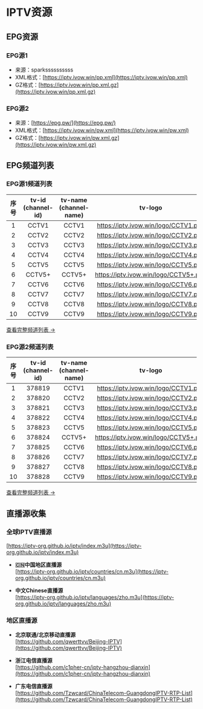 # IPTV资源

## EPG资源

### EPG源1
- 来源：sparkssssssssss
- XML格式：[https://iptv.ivow.win/pp.xml](https://iptv.ivow.win/pp.xml)
- GZ格式：[https://iptv.ivow.win/pp.xml.gz](https://iptv.ivow.win/pp.xml.gz)

### EPG源2
- 来源：[https://epg.pw/](https://epg.pw/)
- XML格式：[https://iptv.ivow.win/pw.xml](https://iptv.ivow.win/pw.xml)
- GZ格式：[https://iptv.ivow.win/pw.xml.gz](https://iptv.ivow.win/pw.xml.gz)

## EPG频道列表

### EPG源1频道列表

| 序号 | tv-id (channel-id) | tv-name (channel-name) | tv-logo |
|:---:|:-------------------:|:---------------------:|:-----------------------:|
| 1 | CCTV1 | CCTV1 | https://iptv.ivow.win/logo/CCTV1.png |
| 2 | CCTV2 | CCTV2 | https://iptv.ivow.win/logo/CCTV2.png |
| 3 | CCTV3 | CCTV3 | https://iptv.ivow.win/logo/CCTV3.png |
| 4 | CCTV4 | CCTV4 | https://iptv.ivow.win/logo/CCTV4.png |
| 5 | CCTV5 | CCTV5 | https://iptv.ivow.win/logo/CCTV5.png |
| 6 | CCTV5+ | CCTV5+ | https://iptv.ivow.win/logo/CCTV5+.png |
| 7 | CCTV6 | CCTV6 | https://iptv.ivow.win/logo/CCTV6.png |
| 8 | CCTV7 | CCTV7 | https://iptv.ivow.win/logo/CCTV7.png |
| 9 | CCTV8 | CCTV8 | https://iptv.ivow.win/logo/CCTV8.png |
| 10 | CCTV9 | CCTV9 | https://iptv.ivow.win/logo/CCTV9.png |

[查看完整频道列表 →](https://iptv.ivow.win/html/channel_list_1.html)

### EPG源2频道列表

| 序号 | tv-id (channel-id) | tv-name (channel-name) | tv-logo |
|:---:|:-------------------:|:---------------------:|:-----------------------:|
| 1 | 378819 | CCTV1 | https://iptv.ivow.win/logo/CCTV1.png |
| 2 | 378820 | CCTV2 | https://iptv.ivow.win/logo/CCTV2.png |
| 3 | 378821 | CCTV3 | https://iptv.ivow.win/logo/CCTV3.png |
| 4 | 378822 | CCTV4 | https://iptv.ivow.win/logo/CCTV4.png |
| 5 | 378823 | CCTV5 | https://iptv.ivow.win/logo/CCTV5.png |
| 6 | 378824 | CCTV5+ | https://iptv.ivow.win/logo/CCTV5+.png |
| 7 | 378825 | CCTV6 | https://iptv.ivow.win/logo/CCTV6.png |
| 8 | 378826 | CCTV7 | https://iptv.ivow.win/logo/CCTV7.png |
| 9 | 378827 | CCTV8 | https://iptv.ivow.win/logo/CCTV8.png |
| 10 | 378828 | CCTV9 | https://iptv.ivow.win/logo/CCTV9.png |

[查看完整频道列表 →](https://iptv.ivow.win/html/channel_list_2.html)

## 直播源收集

### 全球IPTV直播源
[https://iptv-org.github.io/iptv/index.m3u](https://iptv-org.github.io/iptv/index.m3u)

- **🇨🇳中国地区直播源**  
  [https://iptv-org.github.io/iptv/countries/cn.m3u](https://iptv-org.github.io/iptv/countries/cn.m3u)

- **中文Chinese直播源**  
  [https://iptv-org.github.io/iptv/languages/zho.m3u](https://iptv-org.github.io/iptv/languages/zho.m3u)

### 地区直播源

- **北京联通/北京移动直播源**  
  [https://github.com/qwerttvv/Beijing-IPTV](https://github.com/qwerttvv/Beijing-IPTV)

- **浙江电信直播源**  
  [https://github.com/c1pher-cn/iptv-hangzhou-dianxin](https://github.com/c1pher-cn/iptv-hangzhou-dianxin)

- **广东电信直播源**  
  [https://github.com/Tzwcard/ChinaTelecom-GuangdongIPTV-RTP-List](https://github.com/Tzwcard/ChinaTelecom-GuangdongIPTV-RTP-List)
